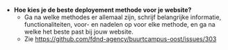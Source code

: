 - **Hoe kies je de beste deployement methode voor je website?**
  - Ga na welke methodes er allemaal zijn, schrijf belangrijke informatie, functionaliteiten, voor- en nadelen op voor elke methode, en ga na welke het beste past bij jouw website.
  - Zie https://github.com/fdnd-agency/buurtcampus-oost/issues/303
